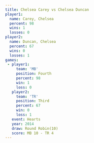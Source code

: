 ```yaml
---
title: Chelsea Carey vs Chelsea Duncan
player1:               
  name: Carey, Chelsea 
  percent: 98          
  wins: 1              
  losses: 0            
player2:               
  name: Duncan, Chelsea
  percent: 67          
  wins: 0              
  losses: 1            
games:
 - player1:          
     team: 'MB'      
     position: Fourth
     percent: 98     
     win: 1          
     loss: 0         
   player2:         
     team: 'TR'     
     position: Third
     percent: 67    
     win: 0         
     loss: 1        
   event: Hearts        
   year: 2014           
   draw: Round Robin(10)
   score: MB 10 - TR 4  
---
```

